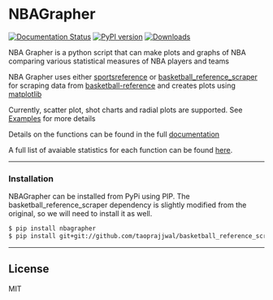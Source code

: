 # NBAGrapher
[![Documentation Status](https://readthedocs.org/projects/nbagrapher/badge/?version=latest)](https://nbagrapher.readthedocs.io/en/latest/?badge=latest)
[![PyPI version](https://badge.fury.io/py/NBAGrapher.svg)](https://badge.fury.io/py/NBAGrapher)
[![Downloads](https://pepy.tech/badge/nbagrapher)](https://pepy.tech/project/nbagrapher)

NBA Grapher is a python script that can make plots and graphs of NBA comparing various statistical measures of NBA players and teams

NBA Grapher uses either [sportsreference](https://github.com/roclark/sportsreference) or [basketball_reference_scraper](https://github.com/vishaalagartha/basketball_reference_scraper) for scraping data from [basketball-reference](http://basketball-reference.com) and creates plots using [matplotlib](https://matplotlib.org/)

Currently, scatter plot, shot charts and radial plots are supported. See [Examples](Examples.md) for more details

Details on the functions can be found in the full [documentation](https://nbagrapher.readthedocs.io/en/latest/)

A full list of avaiable statistics for each function can be found [here](https://nbagrapher.readthedocs.io/en/latest/#list-of-available-stats).

---
### Installation
NBAGrapher can be installed from PyPi using PIP. The basketball_reference_scraper dependency is slightly modified from the original, so we will need to install it as well.
```sh
$ pip install nbagrapher
$ pip install git+git://github.com/taoprajjwal/basketball_reference_scraper@master
```
----
License
----

MIT


